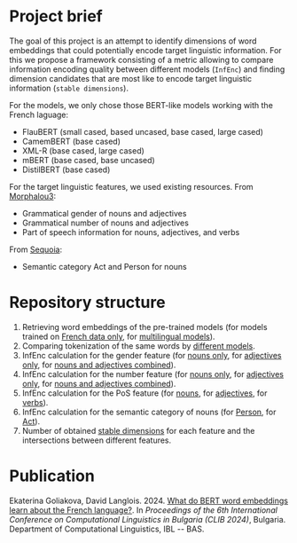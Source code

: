# Project brief
The goal of this project is an attempt to identify dimensions of word embeddings that could potentially encode target linguistic information.
For this we propose a framework consisting of a metric allowing to compare information encoding quality between different models (`InfEnc`) and 
finding dimension candidates that are most like to encode target linguistic information (`stable dimensions`).

For the models, we only chose those BERT-like models working with the French laguage:
- FlauBERT (small cased, based uncased, base cased, large cased)
- CamemBERT (base cased)
- XML-R (base cased, large cased)
- mBERT (base cased, base uncased)
- DistilBERT (base cased)

For the target linguistic features, we used existing resources.
From [Morphalou3](https://www.ortolang.fr/market/lexicons/morphalou):
- Grammatical gender of nouns and adjectives
- Grammatical number of nouns and adjectives
- Part of speech information for nouns, adjectives, and verbs

From [Sequoia](https://github.com/FrSemCor/FrSemCor/blob/master/sequoia-9.1.frsemcor):
- Semantic category Act and Person for nouns

# Repository structure
1. Retrieving word embeddings of the pre-trained models (for models trained on [French data only](https://github.com/ClementineBleuze/WordEmbeddings/blob/main/Final%20Experiments/0a%20-%20Building_corpora.ipynb), for [multilingual models](https://github.com/ClementineBleuze/WordEmbeddings/blob/main/Final%20Experiments/0b%20-%20Building_more_corpora.ipynb)).
2. Comparing tokenization of the same words by [different models](https://github.com/ClementineBleuze/WordEmbeddings/blob/main/Final%20Experiments/0c%20-%20Adding%20semantic%20information.ipynb).
3. InfEnc calculation for the gender feature (for [nouns only](https://github.com/ClementineBleuze/WordEmbeddings/blob/main/Final%20Experiments/1a%20-%20Gender%20experiment%2C%20NOUN.ipynb), for [adjectives only](https://github.com/ClementineBleuze/WordEmbeddings/blob/main/Final%20Experiments/1b%20-%20Gender%20experiment%2C%20ADJ.ipynb), for [nouns and adjectives combined](https://github.com/ClementineBleuze/WordEmbeddings/blob/main/Final%20Experiments/1c%20-%20Gender%20experiment%2C%20NOUN%26ADJ.ipynb)).
4. InfEnc calculation for the number feature (for [nouns only](https://github.com/ClementineBleuze/WordEmbeddings/blob/main/Final%20Experiments/2a%20-%20Number%20experiment%2C%20NOUN.ipynb), for [adjectives only](https://github.com/ClementineBleuze/WordEmbeddings/blob/main/Final%20Experiments/2b%20-%20Number%20experiment%2C%20ADJ.ipynb), for [nouns and adjectives combined](https://github.com/ClementineBleuze/WordEmbeddings/blob/main/Final%20Experiments/2c%20-%20Number%20experiment%2C%20NOUN%26ADJ.ipynb)).
5. InfEnc calculation for the PoS feature (for [nouns](https://github.com/ClementineBleuze/WordEmbeddings/blob/main/Final%20Experiments/3a%20-%20POS%20experiment%2C%20NOUN.ipynb), for [adjectives](https://github.com/ClementineBleuze/WordEmbeddings/blob/main/Final%20Experiments/3b%20-%20POS%20experiment%2C%20ADJ.ipynb), for [verbs](https://github.com/ClementineBleuze/WordEmbeddings/blob/main/Final%20Experiments/3c%20-%20POS%20experiment%2C%20VERB.ipynb)).
6. InfEnc calculation for the semantic category of nouns (for [Person](https://github.com/ClementineBleuze/WordEmbeddings/blob/main/Final%20Experiments/4b%20-%20Semantic%20experiment%2C%20Person.ipynb), for [Act](https://github.com/ClementineBleuze/WordEmbeddings/blob/main/Final%20Experiments/4a%20-%20Semantic%20experiment%2C%20Act.ipynb)).
7. Number of obtained [stable dimensions](https://github.com/ClementineBleuze/WordEmbeddings/blob/main/Final%20Experiments/5%20-%20Stable%20dimensions.ipynb) for each feature and the intersections between different features.

# Publication
Ekaterina Goliakova, David Langlois. 2024. [What do BERT word embeddings learn about the French language?](https://github.com/ClementineBleuze/WordEmbeddings/blob/main/Reports/What%20do%20BERT%20word%20embeddings%20learn%20about%20the%20French%20language%3F.pdf). In *Proceedings of the 6th International Conference on Computational Linguistics in Bulgaria (CLIB 2024)*, Bulgaria. Department of Computational Linguistics, IBL -- BAS.

